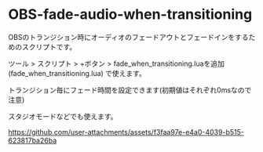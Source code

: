 # OBS-fade-audio-when-transitioning

OBSのトランジション時にオーディオのフェードアウトとフェードインをするためのスクリプトです。

ツール > スクリプト > +ボタン > fade_when_transitioning.luaを追加(fade_when_transitioning.lua)
で使えます。

トランジション毎にフェード時間を設定できます(初期値はそれぞれ0msなので注意)

スタジオモードなどでも使えます。


https://github.com/user-attachments/assets/f3faa97e-e4a0-4039-b515-623817ba26ba

